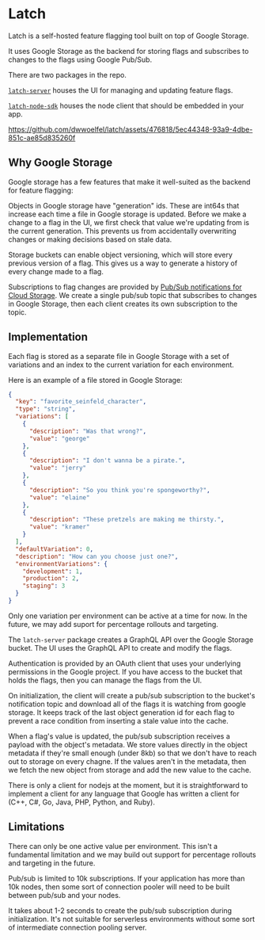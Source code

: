 # Latch

Latch is a self-hosted feature flagging tool built on top of Google Storage.

It uses Google Storage as the backend for storing flags and subscribes to changes to the flags using Google Pub/Sub.

There are two packages in the repo.

[`latch-server`](https://github.com/dwwoelfel/latch/tree/main/latch-server) houses the UI for managing and updating feature flags.

[`latch-node-sdk`](https://github.com/dwwoelfel/latch/tree/main/latch-node-sdk) houses the node client that should be embedded in your app.



https://github.com/dwwoelfel/latch/assets/476818/5ec44348-93a9-4dbe-851c-ae85d835260f



## Why Google Storage

Google storage has a few features that make it well-suited as the backend for feature flagging:

Objects in Google storage have "generation" ids. These are int64s that increase each time a file in Google storage is updated. Before we make a change to a flag in the UI, we first check that value we're updating from is the current generation. This prevents us from accidentally overwriting changes or making decisions based on stale data.

Storage buckets can enable object versioning, which will store every previous version of a flag. This gives us a way to generate a history of every change made to a flag.

Subscriptions to flag changes are provided by [Pub/Sub notifications for Cloud Storage](https://cloud.google.com/storage/docs/pubsub-notifications). We create a single pub/sub topic that subscribes to changes in Google Storage, then each client creates its own subscription to the topic.

## Implementation

Each flag is stored as a separate file in Google Storage with a set of variations and an index to the current variation for each environment.

Here is an example of a file stored in Google Storage:

```json
{
  "key": "favorite_seinfeld_character",
  "type": "string",
  "variations": [
    {
      "description": "Was that wrong?",
      "value": "george"
    },
    {
      "description": "I don't wanna be a pirate.",
      "value": "jerry"
    },
    {
      "description": "So you think you're spongeworthy?",
      "value": "elaine"
    },
    {
      "description": "These pretzels are making me thirsty.",
      "value": "kramer"
    }
  ],
  "defaultVariation": 0,
  "description": "How can you choose just one?",
  "environmentVariations": {
    "development": 1,
    "production": 2,
    "staging": 3
  }
}
```

Only one variation per environment can be active at a time for now. In the future, we may add suport for percentage rollouts and targeting.

The `latch-server` package creates a GraphQL API over the Google Storage bucket. The UI uses the GraphQL API to create and modify the flags.

Authentication is provided by an OAuth client that uses your underlying permissions in the Google project. If you have access to the bucket that holds the flags, then you can manage the flags from the UI.

On initialization, the client will create a pub/sub subscription to the bucket's notification topic and download all of the flags it is watching from google storage. It keeps track of the last object generation id for each flag to prevent a race condition from inserting a stale value into the cache.

When a flag's value is updated, the pub/sub subscription receives a payload with the object's metadata. We store values directly in the object metadata if they're small enough (under 8kb) so that we don't have to reach out to storage on every chagne. If the values aren't in the metadata, then we fetch the new object from storage and add the new value to the cache.

There is only a client for nodejs at the moment, but it is straightforward to implement a client for any language that Google has written a client for (C++, C#, Go, Java, PHP, Python, and Ruby).

## Limitations

There can only be one active value per environment. This isn't a fundamental limitation and we may build out support for percentage rollouts and targeting in the future.

Pub/sub is limited to 10k subscriptions. If your application has more than 10k nodes, then some sort of connection pooler will need to be built between pub/sub and your nodes.

It takes about 1-2 seconds to create the pub/sub subscription during initialization. It's not suitable for serverless environments without some sort of intermediate connection pooling server.
